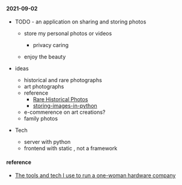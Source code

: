 

#### 2021-09-02  
*  TODO - an application on sharing and storing photos  
    - store my personal photos or videos  
        + privacy caring  

    - enjoy the beauty  


* ideas  
    - historical and rare photographs  
    - art photographs  
    - reference  
        + [Rare Historical Photos](https://rarehistoricalphotos.com/about-us/) 
        + [storing-images-in-python](https://realpython.com/storing-images-in-python/)
    - e-commerence on art creations?  
    - family photos  

* Tech 
    - server with python 
    - frontend with static , not a framework 

#### reference
* [The tools and tech I use to run a one-woman hardware company](https://blog.thea.codes/winterblooms-tech-stack/)  